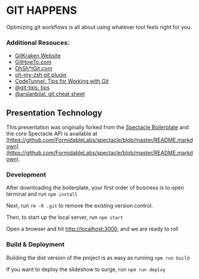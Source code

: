 # GIT HAPPENS

Optimizing git workflows is all about using whatever tool feels right for you.



### Additional Resouces:

* <a href="https://gitkraken.com">GitKraken Website</a>
* <a href="https://githowto.com">GitHowTo.com</a>
* <a href="http://ohshitgit.com/">OhSh*tGit.com</a>
* <a href="https://github.com/robbyrussell/oh-my-zsh/blob/master/plugins/git/git.plugin.zsh">oh-my-zsh git plugin</a>
* <a href="http://codetunnel.io/tips-for-working-with-git/">CodeTunnel: Tips for Working with Git</a>
* <a href="https://github.com/git-tips/tips">@git-tips: tips</a>
* <a href="https://github.com/arslanbilal/git-cheat-sheet">@arslanbilal: git cheat sheet</a>





## Presentation Technology

This presentation was originally forked from the [Spectacle Boilerplate](https://github.com/FormidableLabs/spectacle-boilerplate) and the core Spectacle API is available at [https://github.com/FormidableLabs/spectacle/blob/master/README.markdown](https://github.com/FormidableLabs/spectacle/blob/master/README.markdown).

### Development

After downloading the boilerplate, your first order of business is to open terminal and run `npm install`

Next, run `rm -R .git` to remove the existing version control.

Then, to start up the local server, run `npm start`

Open a browser and hit [http://localhost:3000](http://localhost:3000), and we are ready to roll

### Build & Deployment

Building the dist version of the project is as easy as running `npm run build`

If you want to deploy the slideshow to surge, run `npm run deploy`
